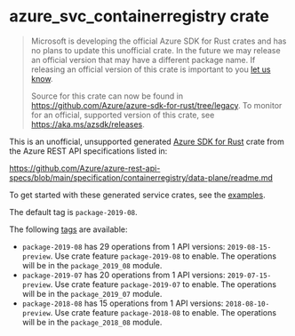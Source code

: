# azure_svc_containerregistry crate

> Microsoft is developing the official Azure SDK for Rust crates and has no plans to update this unofficial crate.
> In the future we may release an official version that may have a different package name.
> If releasing an official version of this crate is important to you [let us know](https://github.com/Azure/azure-sdk-for-rust/issues/new/choose).
>
> Source for this crate can now be found in <https://github.com/Azure/azure-sdk-for-rust/tree/legacy>.
> To monitor for an official, supported version of this crate, see <https://aka.ms/azsdk/releases>.

This is an unofficial, unsupported generated [Azure SDK for Rust](https://github.com/Azure/azure-sdk-for-rust/tree/legacy) crate from the Azure REST API specifications listed in:

https://github.com/Azure/azure-rest-api-specs/blob/main/specification/containerregistry/data-plane/readme.md

To get started with these generated service crates, see the [examples](https://github.com/Azure/azure-sdk-for-rust/blob/legacy/services/README.md#examples).

The default tag is `package-2019-08`.

The following [tags](https://github.com/Azure/azure-sdk-for-rust/blob/legacy/services/tags.md) are available:

- `package-2019-08` has 29 operations from 1 API versions: `2019-08-15-preview`. Use crate feature `package-2019-08` to enable. The operations will be in the `package_2019_08` module.
- `package-2019-07` has 20 operations from 1 API versions: `2019-07-15-preview`. Use crate feature `package-2019-07` to enable. The operations will be in the `package_2019_07` module.
- `package-2018-08` has 15 operations from 1 API versions: `2018-08-10-preview`. Use crate feature `package-2018-08` to enable. The operations will be in the `package_2018_08` module.